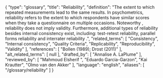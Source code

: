 {
    "type": "glossary",
    "title": "Reliability",
    "definition": "The extent to which repeated measurements lead to the same results. In psychometrics, reliability refers to the extent to which respondents have similar scores when they take a questionnaire on multiple occasions. Noteworthy , reliability does not imply validity. Furthermore, additional types of reliability besides internal consistency exist, including: test-retest reliability, parallel forms reliability and interrater reliability .",
    "related_terms": [
        "Consistency",
        "Internal consistency",
        "Quality Criteria",
        "Replicability",
        "Reproducibility",
        "Validity"
    ],
    "references": [
        "Bollen (1989); Drost (2011)"
    ],
    "alt_related_terms": [
        null
    ],
    "drafted_by": [
        "Annalise A. LaPlume"
    ],
    "reviewed_by": [
        "Mahmoud Elsherif ",
        "Eduardo Garcia-Garzon",
        "Kai Krautter",
        "Olmo van den Akker"
    ],
    "language": "english",
    "aliases": [
        "/glossary/reliability"
    ]
}
